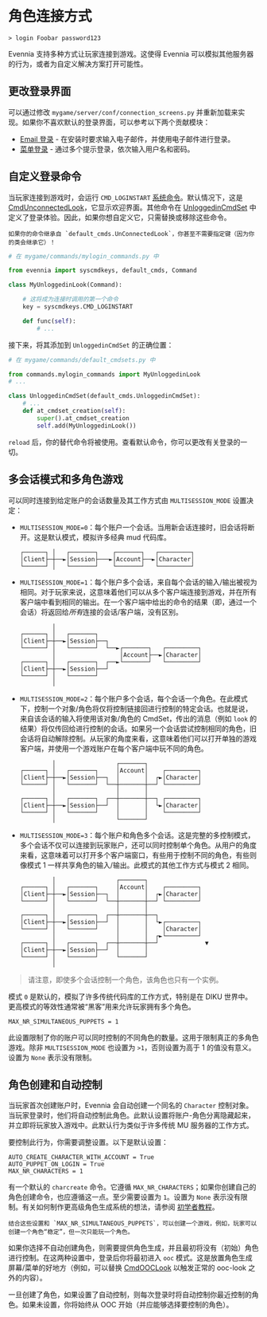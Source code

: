 # 角色连接方式

```shell
> login Foobar password123
```

Evennia 支持多种方式让玩家连接到游戏。这使得 Evennia 可以模拟其他服务器的行为，或者为自定义解决方案打开可能性。

## 更改登录界面

可以通过修改 `mygame/server/conf/connection_screens.py` 并重新加载来实现。如果你不喜欢默认的登录界面，可以参考以下两个贡献模块：

- [Email 登录](../Contribs/Contrib-Email-Login.md) - 在安装时要求输入电子邮件，并使用电子邮件进行登录。
- [菜单登录](../Contribs/Contrib-Menu-Login.md) - 通过多个提示登录，依次输入用户名和密码。

## 自定义登录命令

当玩家连接到游戏时，会运行 `CMD_LOGINSTART` [系统命令](../Components/Commands.md#system-commands)。默认情况下，这是 [CmdUnconnectedLook](evennia.commands.default.unloggedin.CmdUnconnectedLook)，它显示欢迎界面。其他命令在 [UnloggedinCmdSet](evennia.commands.default.cmdset_unloggedin.UnloggedinCmdSet) 中定义了登录体验。因此，如果你想自定义它，只需替换或移除这些命令。

```{sidebar}
如果你的命令继承自 `default_cmds.UnConnectedLook`，你甚至不需要指定键（因为你的类会继承它）！
```

```python
# 在 mygame/commands/mylogin_commands.py 中

from evennia import syscmdkeys, default_cmds, Command

class MyUnloggedinLook(Command):

    # 这将成为连接时调用的第一个命令
    key = syscmdkeys.CMD_LOGINSTART 

    def func(self):
        # ... 
```

接下来，将其添加到 `UnloggedinCmdSet` 的正确位置：

```python
# 在 mygame/commands/default_cmdsets.py 中

from commands.mylogin_commands import MyUnloggedinLook
# ... 

class UnloggedinCmdSet(default_cmds.UnloggedinCmdSet):
    # ... 
    def at_cmdset_creation(self):
        super().at_cmdset_creation
        self.add(MyUnloggedinLook())
```

`reload` 后，你的替代命令将被使用。查看默认命令，你可以更改有关登录的一切。

## 多会话模式和多角色游戏

可以同时连接到给定账户的会话数量及其工作方式由 `MULTISESSION_MODE` 设置决定：

* `MULTISESSION_MODE=0`：每个账户一个会话。当用新会话连接时，旧会话将断开。这是默认模式，模拟许多经典 mud 代码库。
    ```
    ┌──────┐ │   ┌───────┐    ┌───────┐   ┌─────────┐
    │Client├─┼──►│Session├───►│Account├──►│Character│
    └──────┘ │   └───────┘    └───────┘   └─────────┘
    ```
* `MULTISESSION_MODE=1`：每个账户多个会话，来自每个会话的输入/输出被视为相同。对于玩家来说，这意味着他们可以从多个客户端连接到游戏，并在所有客户端中看到相同的输出。在一个客户端中给出的命令的结果（即，通过一个会话）将返回给*所有*连接的会话/客户端，没有区别。
    ```
             │
    ┌──────┐ │   ┌───────┐
    │Client├─┼──►│Session├──┐
    └──────┘ │   └───────┘  └──►┌───────┐   ┌─────────┐
             │                  │Account├──►│Character│
    ┌──────┐ │   ┌───────┐  ┌──►└───────┘   └─────────┘
    │Client├─┼──►│Session├──┘
    └──────┘ │   └───────┘
             │
    ```

* `MULTISESSION_MODE=2`：每个账户多个会话，每个会话一个角色。在此模式下，控制一个对象/角色将仅将控制链接回进行控制的特定会话。也就是说，来自该会话的输入将使用该对象/角色的 CmdSet，传出的消息（例如 `look` 的结果）将仅传回给进行控制的会话。如果另一个会话尝试控制相同的角色，旧会话将自动解除控制。从玩家的角度来看，这意味着他们可以打开单独的游戏客户端，并使用一个游戏账户在每个客户端中玩不同的角色。
    ```
             │                 ┌───────┐
    ┌──────┐ │   ┌───────┐     │Account│    ┌─────────┐
    │Client├─┼──►│Session├──┐  │       │  ┌►│Character│
    └──────┘ │   └───────┘  └──┼───────┼──┘ └─────────┘
             │                 │       │
    ┌──────┐ │   ┌───────┐  ┌──┼───────┼──┐ ┌─────────┐
    │Client├─┼──►│Session├──┘  │       │  └►│Character│
    └──────┘ │   └───────┘     │       │    └─────────┘
             │                 └───────┘
    ```
* `MULTISESSION_MODE=3`：每个账户和角色多个会话。这是完整的多控制模式，多个会话不仅可以连接到玩家账户，还可以同时控制单个角色。从用户的角度来看，这意味着可以打开多个客户端窗口，有些用于控制不同的角色，有些则像模式 1 一样共享角色的输入/输出。此模式的其他工作方式与模式 2 相同。
    ```
             │                 ┌───────┐
    ┌──────┐ │   ┌───────┐     │Account│    ┌─────────┐
    │Client├─┼──►│Session├──┐  │       │  ┌►│Character│
    └──────┘ │   └───────┘  └──┼───────┼──┘ └─────────┘
             │                 │       │
    ┌──────┐ │   ┌───────┐  ┌──┼───────┼──┐
    │Client├─┼──►│Session├──┘  │       │  └►┌─────────┐
    └──────┘ │   └───────┘     │       │    │Character│
             │                 │       │  ┌►└─────────┘
    ┌──────┐ │   ┌───────┐  ┌──┼───────┼──┘             ▼
    │Client├─┼──►│Session├──┘  │       │
    └──────┘ │   └───────┘     └───────┘
             │
    ```

> 请注意，即使多个会话控制一个角色，该角色也只有一个实例。

模式 `0` 是默认的，模拟了许多传统代码库的工作方式，特别是在 DIKU 世界中。更高模式的等效性通常被“黑客”用来允许玩家拥有多个角色。

    MAX_NR_SIMULTANEOUS_PUPPETS = 1

此设置限制了你的账户可以同时控制的不同角色的数量。这用于限制真正的多角色游戏。除非 `MULTISESSION_MODE` 也设置为 `>1`，否则设置为高于 1 的值没有意义。设置为 `None` 表示没有限制。

## 角色创建和自动控制

当玩家首次创建账户时，Evennia 会自动创建一个同名的 `Character` 控制对象。当玩家登录时，他们将自动控制此角色。此默认设置将账户-角色分离隐藏起来，并立即将玩家放入游戏中。此默认行为类似于许多传统 MU 服务器的工作方式。

要控制此行为，你需要调整设置。以下是默认设置：

    AUTO_CREATE_CHARACTER_WITH_ACCOUNT = True
    AUTO_PUPPET_ON_LOGIN = True 
    MAX_NR_CHARACTERS = 1
    
有一个默认的 `charcreate` 命令。它遵循 `MAX_NR_CHARACTERS`；如果你创建自己的角色创建命令，也应遵循这一点。至少需要设置为 `1`。设置为 `None` 表示没有限制。有关如何制作更高级角色生成系统的想法，请参阅 [初学者教程](../Howtos/Beginner-Tutorial/Beginner-Tutorial-Overview.md)。

```{sidebar}
结合这些设置和 `MAX_NR_SIMULTANEOUS_PUPPETS`，可以创建一个游戏，例如，玩家可以创建一个角色“稳定”，但一次只能玩一个角色。
```

如果你选择不自动创建角色，则需要提供角色生成，并且最初将没有（初始）角色进行控制。在这两种设置中，登录后你将最初进入 `ooc` 模式。这是放置角色生成屏幕/菜单的好地方（例如，可以替换 [CmdOOCLook](evennia.commands.default.account.CmdOOCLook) 以触发正常的 ooc-look 之外的内容）。

一旦创建了角色，如果设置了自动控制，则每次登录时将自动控制你最近控制的角色。如果未设置，你将始终从 OOC 开始（并应能够选择要控制的角色）。
